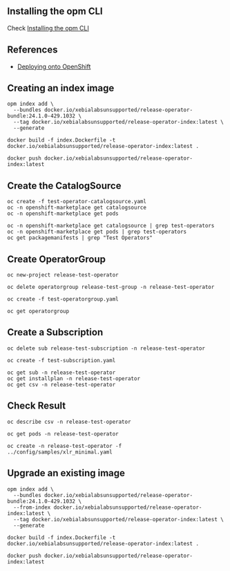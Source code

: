 
## Installing the opm CLI

Check [Installing the opm CLI](https://docs.openshift.com/container-platform/4.15/cli_reference/opm/cli-opm-install.html)

## References

- [Deploying onto OpenShift](https://redhat-connect.gitbook.io/certified-operator-guide/ocp-deployment/openshift-deployment)

## Creating an index image

```shell
opm index add \
  --bundles docker.io/xebialabsunsupported/release-operator-bundle:24.1.0-429.1032 \
  --tag docker.io/xebialabsunsupported/release-operator-index:latest \
  --generate
```

```shell
docker build -f index.Dockerfile -t docker.io/xebialabsunsupported/release-operator-index:latest .
```

```shell
docker push docker.io/xebialabsunsupported/release-operator-index:latest
```

## Create the CatalogSource

```shell
oc create -f test-operator-catalogsource.yaml 
oc -n openshift-marketplace get catalogsource
oc -n openshift-marketplace get pods
```

```shell
oc -n openshift-marketplace get catalogsource | grep test-operators
oc -n openshift-marketplace get pods | grep test-operators
oc get packagemanifests | grep "Test Operators"
```

## Create OperatorGroup

```shell
oc new-project release-test-operator
```

```shell
oc delete operatorgroup release-test-group -n release-test-operator
```

```shell
oc create -f test-operatorgroup.yaml
```

```shell
oc get operatorgroup
```

## Create a Subscription

```shell
oc delete sub release-test-subscription -n release-test-operator
```

```shell
oc create -f test-subscription.yaml
```

```shell
oc get sub -n release-test-operator
oc get installplan -n release-test-operator
oc get csv -n release-test-operator
```

## Check Result

```shell
oc describe csv -n release-test-operator
```

```shell
oc get pods -n release-test-operator
```

```shell
oc create -n release-test-operator -f ../config/samples/xlr_minimal.yaml
```

## Upgrade an existing image

```shell
opm index add \
  --bundles docker.io/xebialabsunsupported/release-operator-bundle:24.1.0-429.1032 \
  --from-index docker.io/xebialabsunsupported/release-operator-index:latest \
  --tag docker.io/xebialabsunsupported/release-operator-index:latest \
  --generate
```

```shell
docker build -f index.Dockerfile -t docker.io/xebialabsunsupported/release-operator-index:latest .
```

```shell
docker push docker.io/xebialabsunsupported/release-operator-index:latest
```
